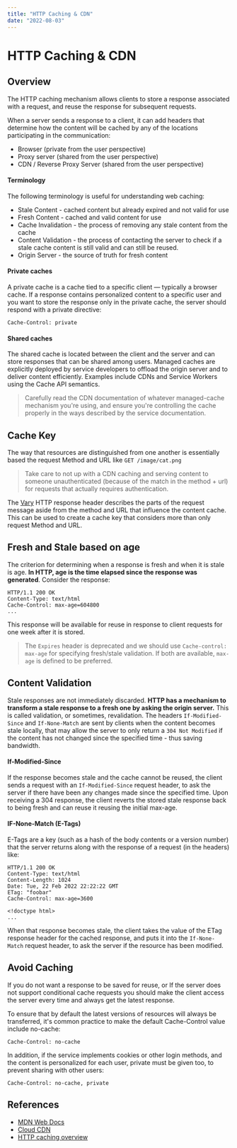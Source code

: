 ```yaml
---
title: "HTTP Caching & CDN"
date: "2022-08-03"
---
```


# HTTP Caching & CDN

## Overview

The HTTP caching mechanism allows clients to store a response associated with a request, and reuse the response for subsequent requests.

When a server sends a response to a client, it can add headers that determine how the content will be cached by any of the locations participating in the communication:

* Browser (private from the user perspective)
* Proxy server (shared from the user perspective)
* CDN / Reverse Proxy Server (shared from the user perspective)

#### Terminology

The following terminology is useful for understanding web caching:

* Stale Content - cached content but already expired and not valid for use
* Fresh Content - cached and valid content for use
* Cache Invalidation - the process of removing any stale content from the cache
* Content Validation - the process of contacting the server to check if a stale cache content is still valid and can still be reused.
* Origin Server - the source of truth for fresh content

#### Private caches

A private cache is a cache tied to a specific client — typically a browser cache. If a response contains personalized content to a specific user and you want to store the response only in the private cache, the server should respond with a private directive:

`Cache-Control: private`

#### Shared caches

The shared cache is located between the client and the server and can store responses that can be shared among users. Managed caches are explicitly deployed by service developers to offload the origin server and to deliver content efficiently. Examples include CDNs and Service Workers using the Cache API semantics. 

> Carefully read the CDN documentation of whatever managed-cache mechanism you're using, and ensure you're controlling the cache properly in the ways described by the service documentation.

## Cache Key

The way that resources are distinguished from one another is essentially based the request Method and URL like `GET /image/cat.png`

> Take care to not up with a CDN caching and serving content to someone unauthenticated (because of the match in the method + url) for requests that actually requires authentication.

The [Vary](https://developer.mozilla.org/en-US/docs/Web/HTTP/Headers/Vary) HTTP response header describes the parts of the request message aside from the method and URL that influence the content cache. This can be used to create a cache key that considers more than only request Method and URL. 

## Fresh and Stale based on age

The criterion for determining when a response is fresh and when it is stale is age. **In HTTP, age is the time elapsed since the response was generated**. Consider the response:

```
HTTP/1.1 200 OK
Content-Type: text/html
Cache-Control: max-age=604800
...
```

This response will be available for reuse in response to client requests for one week after it is stored.


> The `Expires` header is deprecated and we should use `Cache-control: max-age` for specifying fresh/stale validation. If both are available, `max-age` is defined to be preferred.

## Content Validation

Stale responses are not immediately discarded. **HTTP has a mechanism to transform a stale response to a fresh one by asking the origin server.** This is called validation, or sometimes, revalidation. The headers `If-Modified-Since` and `If-None-Match` are sent by clients when the content becomes stale locally, that may allow the server to only return a `304 Not Modified` if the content has not changed since the specified time - thus saving bandwidth.


#### If-Modified-Since

If the response becomes stale and the cache cannot be reused, the client sends a request with an `If-Modified-Since` request header, to ask the server if there have been any changes made since the specified time. Upon receiving a 304 response, the client reverts the stored stale response back to being fresh and can reuse it reusing the initial max-age.


#### IF-None-Match (E-Tags)
E-Tags are a key (such as a hash of the body contents or a version number) that the server returns along with the response of a request (in the headers) like:

```
HTTP/1.1 200 OK
Content-Type: text/html
Content-Length: 1024
Date: Tue, 22 Feb 2022 22:22:22 GMT
ETag: "foobar"
Cache-Control: max-age=3600

<!doctype html>
...
```

When that response becomes stale, the client takes the value of the ETag response header for the cached response, and puts it into the `If-None-Match` request header, to ask the server if the resource has been modified.

## Avoid Caching

If you do not want a response to be saved for reuse, or If the server does not support conditional cache requests you should make the client access the server every time and always get the latest response.

To ensure that by default the latest versions of resources will always be transferred, it's common practice to make the default Cache-Control value include no-cache:

```
Cache-Control: no-cache
```

In addition, if the service implements cookies or other login methods, and the content is personalized for each user, private must be given too, to prevent sharing with other users:

```
Cache-Control: no-cache, private
```

## References

* [MDN Web Docs](https://developer.mozilla.org/en-US/docs/Web/HTTP/Caching#common_caching_patterns)
* [Cloud CDN](https://cloud.google.com/cdn/docs/caching)
* [HTTP caching overview](https://www.youtube.com/watch?v=HiBDZgTNpXY&t=528s)